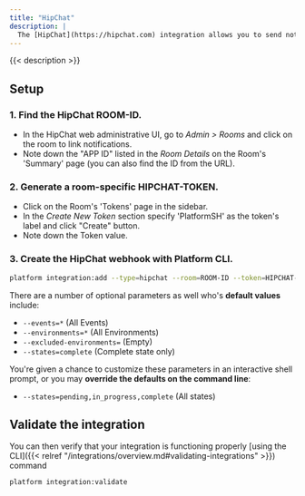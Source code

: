 ```yaml
---
title: "HipChat"
description: |
  The [HipChat](https://hipchat.com) integration allows you to send notifications about your Platform.sh activity directly to HipChat.
---
```


{{< description >}}

## Setup

### 1. Find the HipChat ROOM-ID.

* In the HipChat web administrative UI, go to _Admin > Rooms_ and click on the room to link notifications.
* Note down the "APP ID" listed in the _Room Details_ on the Room's 'Summary' page (you can also find the ID from the URL).

### 2. Generate a room-specific HIPCHAT-TOKEN.

* Click on the Room's 'Tokens' page in the sidebar.
* In the _Create New Token_ section specify 'PlatformSH' as the token's label and click "Create" button.
* Note down the Token value.

### 3. Create the HipChat webhook with Platform CLI.

```bash
platform integration:add --type=hipchat --room=ROOM-ID --token=HIPCHAT-TOKEN
```

There are a number of optional parameters as well who's **default values** include:

* `--events=*`  (All Events)
* `--environments=*`  (All Environments)
* `--excluded-environments=` (Empty)
* `--states=complete`  (Complete state only)

You're given a chance to customize these parameters in an interactive shell prompt, or you may **override the defaults on the command line**:

* `--states=pending,in_progress,complete` (All states)

## Validate the integration

You can then verify that your integration is functioning properly [using the CLI]({{< relref "/integrations/overview.md#validating-integrations" >}}) command

```bash
platform integration:validate
```
